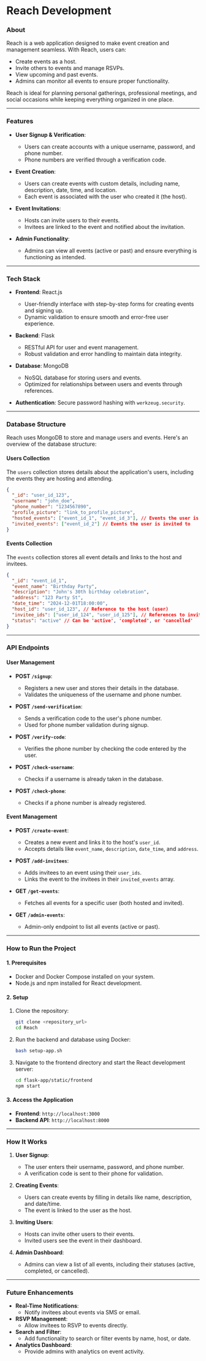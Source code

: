 # **Reach Development**

### **About**
Reach is a web application designed to make event creation and management seamless. With Reach, users can:
- Create events as a host.
- Invite others to events and manage RSVPs.
- View upcoming and past events.
- Admins can monitor all events to ensure proper functionality.

Reach is ideal for planning personal gatherings, professional meetings, and social occasions while keeping everything organized in one place.

---

### **Features**
- **User Signup & Verification**:
  - Users can create accounts with a unique username, password, and phone number.
  - Phone numbers are verified through a verification code.

- **Event Creation**:
  - Users can create events with custom details, including name, description, date, time, and location.
  - Each event is associated with the user who created it (the host).

- **Event Invitations**:
  - Hosts can invite users to their events.
  - Invitees are linked to the event and notified about the invitation.

- **Admin Functionality**:
  - Admins can view all events (active or past) and ensure everything is functioning as intended.

---

### **Tech Stack**
- **Frontend**: React.js
  - User-friendly interface with step-by-step forms for creating events and signing up.
  - Dynamic validation to ensure smooth and error-free user experience.
  
- **Backend**: Flask
  - RESTful API for user and event management.
  - Robust validation and error handling to maintain data integrity.

- **Database**: MongoDB
  - NoSQL database for storing users and events.
  - Optimized for relationships between users and events through references.

- **Authentication**: Secure password hashing with `werkzeug.security`.

---

### **Database Structure**
Reach uses MongoDB to store and manage users and events. Here's an overview of the database structure:

#### **Users Collection**
The `users` collection stores details about the application's users, including the events they are hosting and attending.

```json
{
  "_id": "user_id_123",
  "username": "john_doe",
  "phone_number": "1234567890",
  "profile_picture": "link_to_profile_picture",
  "hosted_events": ["event_id_1", "event_id_3"], // Events the user is hosting
  "invited_events": ["event_id_2"] // Events the user is invited to
}
```

#### **Events Collection**
The `events` collection stores all event details and links to the host and invitees.

```json
{
  "_id": "event_id_1",
  "event_name": "Birthday Party",
  "description": "John's 30th birthday celebration",
  "address": "123 Party St",
  "date_time": "2024-12-01T18:00:00",
  "host_id": "user_id_123", // Reference to the host (user)
  "invitee_ids": ["user_id_124", "user_id_125"], // References to invited users
  "status": "active" // Can be 'active', 'completed', or 'cancelled'
}
```

---

### **API Endpoints**

#### **User Management**
- **POST `/signup`**:
  - Registers a new user and stores their details in the database.
  - Validates the uniqueness of the username and phone number.

- **POST `/send-verification`**:
  - Sends a verification code to the user's phone number.
  - Used for phone number validation during signup.

- **POST `/verify-code`**:
  - Verifies the phone number by checking the code entered by the user.

- **POST `/check-username`**:
  - Checks if a username is already taken in the database.

- **POST `/check-phone`**:
  - Checks if a phone number is already registered.

#### **Event Management**
- **POST `/create-event`**:
  - Creates a new event and links it to the host's `user_id`.
  - Accepts details like `event_name`, `description`, `date_time`, and `address`.

- **POST `/add-invitees`**:
  - Adds invitees to an event using their `user_ids`.
  - Links the event to the invitees in their `invited_events` array.

- **GET `/get-events`**:
  - Fetches all events for a specific user (both hosted and invited).

- **GET `/admin-events`**:
  - Admin-only endpoint to list all events (active or past).

---

### **How to Run the Project**

#### **1. Prerequisites**
- Docker and Docker Compose installed on your system.
- Node.js and npm installed for React development.

#### **2. Setup**
1. Clone the repository:
   ```bash
   git clone <repository_url>
   cd Reach
   ```

2. Run the backend and database using Docker:
   ```bash
   bash setup-app.sh
   ```

3. Navigate to the frontend directory and start the React development server:
   ```bash
   cd flask-app/static/frontend
   npm start
   ```

#### **3. Access the Application**
- **Frontend**: `http://localhost:3000`
- **Backend API**: `http://localhost:8000`

---

### **How It Works**

1. **User Signup**:
   - The user enters their username, password, and phone number.
   - A verification code is sent to their phone for validation.

2. **Creating Events**:
   - Users can create events by filling in details like name, description, and date/time.
   - The event is linked to the user as the host.

3. **Inviting Users**:
   - Hosts can invite other users to their events.
   - Invited users see the event in their dashboard.

4. **Admin Dashboard**:
   - Admins can view a list of all events, including their statuses (active, completed, or cancelled).

---

### **Future Enhancements**
- **Real-Time Notifications**:
  - Notify invitees about events via SMS or email.
- **RSVP Management**:
  - Allow invitees to RSVP to events directly.
- **Search and Filter**:
  - Add functionality to search or filter events by name, host, or date.
- **Analytics Dashboard**:
  - Provide admins with analytics on event activity.
